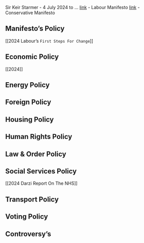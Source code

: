 Sir Keir Starmer - 4 July 2024 to ...
[link](https://labour.org.uk/wp-content/uploads/2024/06/Labour-Party-manifesto-2024.pdf) - Labour Manifesto
[link](https://public.conservatives.com/static/documents/GE2024/Conservative-Manifesto-GE2024.pdf) - Conservative Manifesto
## Manifesto’s Policy
[[2024 Labour’s `First Steps For Change`]]
## Economic Policy
[[2024]]
## Energy Policy

## Foreign Policy

## Housing Policy

## Human Rights Policy

## Law & Order Policy

## Social Services Policy
[[2024 Darzi Report On The NHS]]
## Transport Policy

## Voting Policy

## Controversy’s
